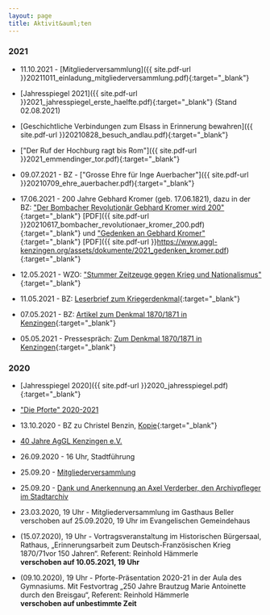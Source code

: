 ```yaml
---
layout: page
title: Aktivit&auml;ten
---
```


### 2021

- 11.10.2021 - [Mitgliederversammlung]({{ site.pdf-url }}20211011_einladung_mitgliederversammlung.pdf){:target="_blank"}

- [Jahresspiegel 2021]({{ site.pdf-url }}2021_jahresspiegel_erste_haelfte.pdf){:target="_blank"} (Stand 02.08.2021)

- [Geschichtliche Verbindungen zum Elsass in Erinnerung bewahren]({{ site.pdf-url }}20210828_besuch_andlau.pdf){:target="_blank"}

- ["Der Ruf der Hochburg ragt bis Rom"]({{ site.pdf-url }}2021_emmendinger_tor.pdf){:target="_blank"}

- 09.07.2021 - BZ - ["Grosse Ehre für Inge Auerbacher"]({{ site.pdf-url }}20210709_ehre_auerbacher.pdf){:target="_blank"}

- 17.06.2021 - 200 Jahre Gebhard Kromer (geb. 17.06.1821), dazu in der BZ: ["Der Bombacher Revolutionär Gebhard Kromer wird 200"](https://www.badische-zeitung.de/der-bombacher-revolutionaer-gebhard-kromer-wird-200--202663580.html){:target="_blank"} 
[PDF]({{ site.pdf-url }}20210617_bombacher_revolutionaer_kromer_200.pdf){:target="_blank"} und ["Gedenken an Gebhard Kromer"](https://www.badische-zeitung.de/gedenken-an-gebhard-kromer--202880765.html){:target="_blank"} 
[PDF]({{ site.pdf-url }}https://www.aggl-kenzingen.org/assets/dokumente/2021_gedenken_kromer.pdf){:target="_blank"}

- 12.05.2021 - WZO: ["Stummer Zeitzeuge gegen Krieg und Nationalismus"](https://www.wzo.de/home/beitrag-detail?tx_news_pi1%5Baction%5D=detail&tx_news_pi1%5Bcontroller%5D=News&tx_news_pi1%5Bnews%5D=908&cHash=777a174d184ba5b64d26ea5a134a73fe){:target="_blank"}

- 11.05.2021 - BZ: [Leserbrief zum Kriegerdenkmal](https://drive.google.com/file/d/1syxgsmOIfX7S-W2kieeIUpsjG-5EvqvZ/view?usp=sharing){:target="_blank"}

- 07.05.2021 - BZ: [Artikel zum Denkmal 1870/1871 in Kenzingen](https://drive.google.com/file/d/1hchOi0Ykigisngo-tsBw9JmrWRUCItrd/view?usp=sharing){:target="_blank"}
  
- 05.05.2021 - Pressespräch: [Zum Denkmal 1870/1871 in Kenzingen](https://drive.google.com/file/d/1KK-KhObUGmILFSCyV9D9oxBNwvO03OGf/view?usp=sharing){:target="_blank"}
  

### 2020

- [Jahresspiegel 2020]({{ site.pdf-url }}2020_jahresspiegel.pdf){:target="_blank"}

- ["Die Pforte" 2020-2021](pforte202021.html)

- 13.10.2020 - BZ zu Christel Benzin, [Kopie](https://drive.google.com/file/d/1hzy_DgFKwBIFQf7qEtDzAAjRw287IiLu/view?usp=sharing){:target="_blank"}

- [40 Jahre AgGL Kenzingen e.V.](40jahre.html)

-   26.09.2020 - 16 Uhr, Stadtführung

-   25.09.20 - [Mitgliederversammlung](versammlung2020.html)

-   25.09.20 - [Dank und Anerkennung an Axel Verderber, den Archivpfleger im Stadtarchiv](verderber_wuerdigung.html)

-   23.03.2020, 19 Uhr - Mitgliederversammlung im Gasthaus Beller verschoben auf 25.09.2020, 19 Uhr im Evangelischen Gemeindehaus

-   (15.07.2020), 19 Uhr - Vortragsveranstaltung im Historischen Bürgersaal, Rathaus,
„Erinnerungsarbeit zum Deutsch-Französischen Krieg 1870/71vor 150 Jahren“. Referent: Reinhold Hämmerle  
**verschoben auf 10.05.2021, 19 Uhr**


-   (09.10.2020), 19 Uhr - Pforte-Präsentation 2020-21 in der Aula des Gymnasiums.
    Mit Festvortrag „250 Jahre Brautzug Marie Antoinette durch den Breisgau“,
    Referent: Reinhold Hämmerle  
    **verschoben auf unbestimmte Zeit**
